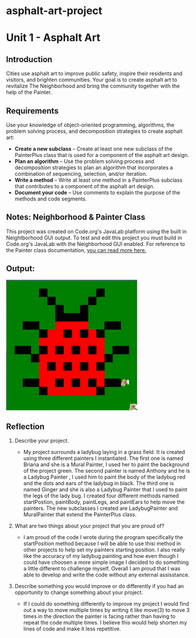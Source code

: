 # asphalt-art-project
# Unit 1 - Asphalt Art

## Introduction

Cities use asphalt art to improve public safety, inspire their residents and visitors, and brighten communities. Your goal is to create asphalt art to revitalize The Neighborhood and bring the community together with the help of the Painter.

## Requirements

Use your knowledge of object-oriented programming, algorithms, the problem solving process, and decomposition strategies to create asphalt art:
- **Create a new subclass** – Create at least one new subclass of the PainterPlus class that is used for a component of the asphalt art design.
- **Plan an algorithm** – Use the problem solving process and decomposition strategies to plan an algorithm that incorporates a combination of sequencing, selection, and/or iteration.
- **Write a method** – Write at least one method in a PainterPlus subclass that contributes to a component of the asphalt art design.
- **Document your code** – Use comments to explain the purpose of the methods and code segments.

## Notes: Neighborhood & Painter Class

This project was created on Code.org's JavaLab platform using the built in Neightborhood GUI output. To test and edit this project you must build in Code.org's JavaLab with the Neighborhood GUI enabled. For reference to the Painter class documentation, [you can read more here.](https://studio.code.org/docs/ide/javalab/classes/Painter)

## Output:

![alt text](image.png)

## Reflection

1. Describe your project.

   - My project surrounds a ladybug laying in a grass field. It is created using three different painters I instantiated. The first one is named Briana and she is a Mural Painter, I used her to paint the background of the project green. The second painter is named Anthony and he is a Ladybug Painter , I used him to paint the body of the ladybug red and the dots and ears of the ladybug in black. The third one is named Ginger and she is also a Ladybug Painter that I used to paint the legs of the lady bug. I created four different methods named startPostion, paintBody, paintLegs, and paintEars to help move the painters. The new subclasses I created are LadybugPainter and MuralPainter that extend the PainterPlus class. 

2. What are two things about your project that you are proud of?

   - I am proud of the code I wrote during the program specifically the startPosition method because I will be able to use thisi method in other projects to help set my painters starting position. I also really like the accuracy of my ladybug painting and how even though I could have choosen a more simple image I decided to do something a little different to challenge myself. Overall I am proud that I was able to develop and write the code without any external assisstance. 

3. Describe something you would improve or do differently if you had an opportunity to change something about your project.

   - If I could do something differently to improve my project I would find out a way to move multiple times by writing it like move(3) to move 3 times in the direction the painter is facing rather than having to repeat the code multiple times. I believe this would help shorten my lines of code and make it less repetitive. 
